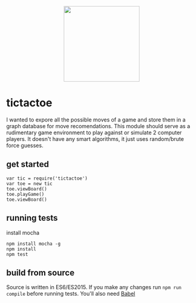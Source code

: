 <p align="center">
	<img height="200" width="200" src="https://cloud.githubusercontent.com/assets/1852458/14522299/3a833da4-0271-11e6-92e4-862d8fec539d.png">
</p>

# tictactoe
I wanted to expore all the possible moves of a game and store them in a graph database for move recomendations.
This module should serve as a rudimentary game environment to play against or simulate 2 computer players. It doesn't have any smart algorithms, it just uses random/brute force guesses.

## get started
```
var tic = require('tictactoe')
var toe = new tic
toe.viewBoard()
toe.playGame()
toe.viewBoard()
```

## running tests
install mocha
```
npm install mocha -g
npm install
npm test
```

## build from source
Source is written in ES6/ES2015. If you make any changes run ```npm run compile``` before running tests.
You'll also need [Babel](https://babeljs.io/)
